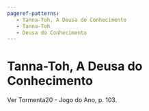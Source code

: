 ```yaml
---
pageref-patterns:
   - Tanna-Toh, A Deusa do Conhecimento
   - Tanna-Toh
   - Deusa do Conhecimento
---
```

# Tanna-Toh, A Deusa do Conhecimento

Ver Tormenta20 - Jogo do Ano, p. 103.
